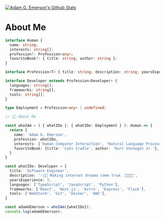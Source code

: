 [![Adam G. Emerson's Github Stats](https://github-readme-stats-2x31xpttr-adamgemerson.vercel.app/api?username=adamgemerson&show_icons=true)](https://github.com/adamgemerson/github-readme-stats)

# About Me
```ts
interface Human {
  name: string;
  interests: string[];
  profession?: Profession<any>;
  favoriteBook?: { title: string; author: string };
}

interface Profession<T> { title: string; description: string; yearsExperience: number; }

interface Developer extends Profession<Developer> {
  languages: string[];
  frameworks: string[];
  tools: string[];
}

type Employment = Profession<any> | undefined;

// 🤨🔎 About Me 

const whoIAm = ( { whatIDo }: { whatIDo: Employment } ): Human => {
  return {
    name: 'Adam G. Emerson',
    profession: whatIDo,
    interests: ['Human Computer Interaction', 'Natural Language Processing', 'Crossword Puzzles'],
    favoriteBook: {title: 'Cats Cradle', author: 'Kurt Vonnegut Jr.'},
  }
}

const whatIDo: Developer = {
  title: 'Software Engineer',
  description: '✨🧙🏻 Making internet dreams come true. 👨🏻‍💻✨',
  yearsExperience: 3,
  languages: ['TypeScript', 'JavaScript', 'Python'],
  frameworks: ['React', 'Next.js', 'Astro', 'Express', 'Flask'],
  tools: ['WebStorm', 'Git', 'Docker', 'AWS'],
}

const adamGEmerson = whoIAm({whatIDo});
console.log(adamGEmerson);

```
